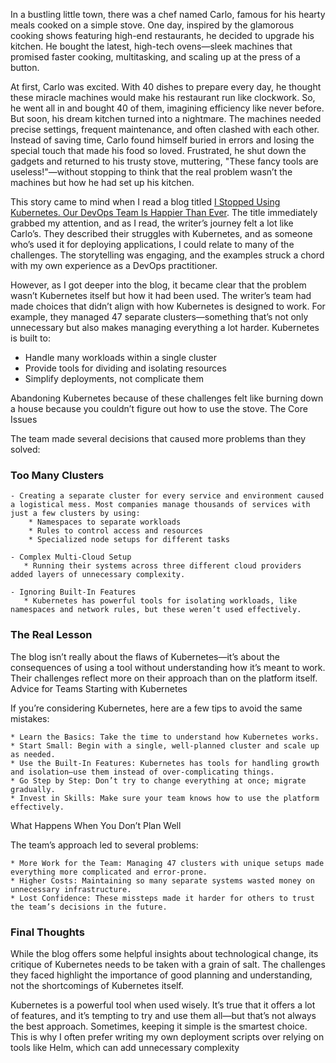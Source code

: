In a bustling little town, there was a chef named Carlo, famous for his hearty meals cooked on a simple stove. One day, inspired by the glamorous cooking shows featuring high-end restaurants, he decided to upgrade his kitchen. He bought the latest, high-tech ovens—sleek machines that promised faster cooking, multitasking, and scaling up at the press of a button.

At first, Carlo was excited. With 40 dishes to prepare every day, he thought these miracle machines would make his restaurant run like clockwork. So, he went all in and bought 40 of them, imagining efficiency like never before. But soon, his dream kitchen turned into a nightmare. The machines needed precise settings, frequent maintenance, and often clashed with each other. Instead of saving time, Carlo found himself buried in errors and losing the special touch that made his food so loved. Frustrated, he shut down the gadgets and returned to his trusty stove, muttering, "These fancy tools are useless!"—without stopping to think that the real problem wasn’t the machines but how he had set up his kitchen.

This story came to mind when I read a blog titled [I Stopped Using Kubernetes. Our DevOps Team Is Happier Than Ever](https://blog.stackademic.com/i-stopped-using-kubernetes-our-devops-team-is-happier-than-ever-a5519f916ec0). The title immediately grabbed my attention, and as I read, the writer’s journey felt a lot like Carlo’s. They described their struggles with Kubernetes, and as someone who’s used it for deploying applications, I could relate to many of the challenges. The storytelling was engaging, and the examples struck a chord with my own experience as a DevOps practitioner.

However, as I got deeper into the blog, it became clear that the problem wasn’t Kubernetes itself but how it had been used. The writer’s team had made choices that didn’t align with how Kubernetes is designed to work. For example, they managed 47 separate clusters—something that’s not only unnecessary but also makes managing everything a lot harder. Kubernetes is built to:

* Handle many workloads within a single cluster
* Provide tools for dividing and isolating resources
* Simplify deployments, not complicate them

Abandoning Kubernetes because of these challenges felt like burning down a house because you couldn’t figure out how to use the stove.
The Core Issues

The team made several decisions that caused more problems than they solved:

### Too Many Clusters
    - Creating a separate cluster for every service and environment caused a logistical mess. Most companies manage thousands of services with just a few clusters by using:
        * Namespaces to separate workloads
        * Rules to control access and resources
        * Specialized node setups for different tasks

    - Complex Multi-Cloud Setup
       * Running their systems across three different cloud providers added layers of unnecessary complexity.

    - Ignoring Built-In Features
       * Kubernetes has powerful tools for isolating workloads, like namespaces and network rules, but these weren’t used effectively.

### The Real Lesson

The blog isn’t really about the flaws of Kubernetes—it’s about the consequences of using a tool without understanding how it’s meant to work. Their challenges reflect more on their approach than on the platform itself.
Advice for Teams Starting with Kubernetes

If you’re considering Kubernetes, here are a few tips to avoid the same mistakes:

    * Learn the Basics: Take the time to understand how Kubernetes works.
    * Start Small: Begin with a single, well-planned cluster and scale up as needed.
    * Use the Built-In Features: Kubernetes has tools for handling growth and isolation—use them instead of over-complicating things.
    * Go Step by Step: Don’t try to change everything at once; migrate gradually.
    * Invest in Skills: Make sure your team knows how to use the platform effectively.

What Happens When You Don’t Plan Well

The team’s approach led to several problems:

    * More Work for the Team: Managing 47 clusters with unique setups made everything more complicated and error-prone.
    * Higher Costs: Maintaining so many separate systems wasted money on unnecessary infrastructure.
    * Lost Confidence: These missteps made it harder for others to trust the team’s decisions in the future.

### Final Thoughts

While the blog offers some helpful insights about technological change, its critique of Kubernetes needs to be taken with a grain of salt. The challenges they faced highlight the importance of good planning and understanding, not the shortcomings of Kubernetes itself.

Kubernetes is a powerful tool when used wisely. It’s true that it offers a lot of features, and it’s tempting to try and use them all—but that’s not always the best approach. Sometimes, keeping it simple is the smartest choice. This is why I often prefer writing my own deployment scripts over relying on tools like Helm, which can add unnecessary complexity

